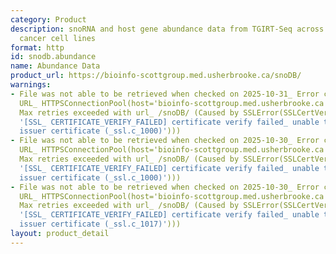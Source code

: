 ```yaml
---
category: Product
description: snoRNA and host gene abundance data from TGIRT-Seq across tissues and
  cancer cell lines
format: http
id: snodb.abundance
name: Abundance Data
product_url: https://bioinfo-scottgroup.med.usherbrooke.ca/snoDB/
warnings:
- File was not able to be retrieved when checked on 2025-10-31_ Error connecting to
  URL_ HTTPSConnectionPool(host='bioinfo-scottgroup.med.usherbrooke.ca', port=443)_
  Max retries exceeded with url_ /snoDB/ (Caused by SSLError(SSLCertVerificationError(1,
  '[SSL_ CERTIFICATE_VERIFY_FAILED] certificate verify failed_ unable to get local
  issuer certificate (_ssl.c_1000)')))
- File was not able to be retrieved when checked on 2025-10-30_ Error connecting to
  URL_ HTTPSConnectionPool(host='bioinfo-scottgroup.med.usherbrooke.ca', port=443)_
  Max retries exceeded with url_ /snoDB/ (Caused by SSLError(SSLCertVerificationError(1,
  '[SSL_ CERTIFICATE_VERIFY_FAILED] certificate verify failed_ unable to get local
  issuer certificate (_ssl.c_1000)')))
- File was not able to be retrieved when checked on 2025-10-30_ Error connecting to
  URL_ HTTPSConnectionPool(host='bioinfo-scottgroup.med.usherbrooke.ca', port=443)_
  Max retries exceeded with url_ /snoDB/ (Caused by SSLError(SSLCertVerificationError(1,
  '[SSL_ CERTIFICATE_VERIFY_FAILED] certificate verify failed_ unable to get local
  issuer certificate (_ssl.c_1017)')))
layout: product_detail
---
```

